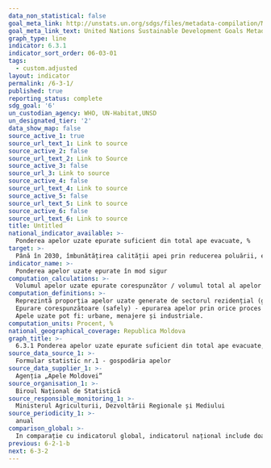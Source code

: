 ```yaml
---
data_non_statistical: false
goal_meta_link: http://unstats.un.org/sdgs/files/metadata-compilation/Metadata-Goal-6.pdf
goal_meta_link_text: United Nations Sustainable Development Goals Metadata (pdf 428kB)
graph_type: line
indicator: 6.3.1
indicator_sort_order: 06-03-01
tags:
  - custom.adjusted
layout: indicator
permalink: /6-3-1/
published: true
reporting_status: complete
sdg_goal: '6'
un_custodian_agency: WHO, UN-Habitat,UNSD
un_designated_tier: '2'
data_show_map: false
source_active_1: true
source_url_text_1: Link to source
source_active_2: false
source_url_text_2: Link to Source
source_active_3: false
source_url_3: Link to source
source_active_4: false
source_url_text_4: Link to source
source_active_5: false
source_url_text_5: Link to source
source_active_6: false
source_url_text_6: Link to source
title: Untitled
national_indicator_available: >-
  Ponderea apelor uzate epurate suficient din total ape evacuate, %
target: >-
  Până în 2030, îmbunătățirea calității apei prin reducerea poluării, eliminarea depozitării     deșeurilor și reducerea la minimum a  produselor chimice și materialelor periculoase, înjumătățind proporția apelor uzate netratate și sporind substanțial reciclarea și reutilizarea sigură la nivel global
indicator_name: >-
  Ponderea apelor uzate epurate în mod sigur
computation_calculations: >-
  Volumul apelor uzate epurate corespunzător / volumul total al apelor uzate colectate/evacuate *100.
computation_definitions: >-
  Reprezintă proporția apelor uzate generate de sectorul rezidențial (gospodării) și de sectorul economic care sunt supuse epurării (off-site/colectate prin sisteme centralizate de colectare a apelor uzate), bazate pe trepte de tratare, în total volum de ape uzate evacuate. Trepte de tratate sunt: primară (include proces fizic și/sau chimic de epurare), secundară (epurare în proces biologic) și corespunzătoare. <br> 
  Epurare corespunzătoare (safely) - epurarea apelor prin orice proces și/sau sistem, care după evacuarea apelor uzate permite receptorilor să întrunească obiectivele relevante de calitate prevăzute în normele tehnice și în avizele și autorizațiile de gospodărire a apelor în vigoare. <br> 
  Apele uzate pot fi: urbane, menajere și industriale.
computation_units: Procent, %
national_geographical_coverage: Republica Moldova
graph_title: >-
  6.3.1 Ponderea apelor uzate epurate suficient din total ape evacuate, %
source_data_source_1: >-
  Formular statistic nr.1 - gospodăria apelor
source_data_supplier_1: >-
  Agenția „Apele Moldovei”
source_organisation_1: >-
  Biroul Național de Statistică
source_responsible_monitoring_1: >-
  Ministerul Agriculturii, Dezvoltării Regionale și Mediului
source_periodicity_1: >-
  anual
comparison_global: >-
  In comparație cu indicatorul global, indicatorul național include doar apele colectate prin sisteme centralizate de colectare (off-site) nu și prin sistem necentralizate (on-site), numitorul prevede doar total ape colectate/evacuate, nu total ape uzate formate.
previous: 6-2-1-b
next: 6-3-2
---
```

